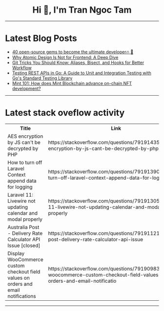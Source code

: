 <h1 align="center">Hi 👋, I'm Tran Ngoc Tam</h1>

---

# Latest Blog Posts 
<!-- BLOG-POST-LIST:START -->
- [40 open-source gems to become the ultimate developer🔥 🚀](https://dev.to/nevodavid/40-open-source-gems-to-become-the-ultimate-developer-4l20)
- [Why Atomic Design Is Not for Frontend: A Deep Dive](https://dev.to/it_vturbo/why-atomic-design-is-not-for-frontend-a-deep-dive-32in)
- [Git Tricks You Should Know: Aliases, Bisect, and Hooks for Better Workflow](https://dev.to/atlantis/git-tricks-you-should-know-aliases-bisect-and-hooks-for-better-workflow-2ekj)
- [Testing REST APIs in Go: A Guide to Unit and Integration Testing with Go&#39;s Standard Testing Library](https://dev.to/sha254/testing-rest-apis-in-go-a-guide-to-unit-and-integration-testing-with-gos-standard-testing-library-2o9l)
- [Mint 101: How does Mint Blockchain advance on-chain NFT development?](https://dev.to/mint_/mint-101-how-does-mint-blockchain-advance-on-chain-nft-development-3d76)
<!-- BLOG-POST-LIST:END -->

---

# Latest stack oveflow activity
<table>
  <tr><th>Title</th><th>Link</th></tr>
  <!-- STACKOVERFLOW:START --><tr><td>AES encryption by JS can&#39;t be decrypted by PHP</td><td>https://stackoverflow.com/questions/79191435/aes-encryption-by-js-cant-be-decrypted-by-php</td></tr><tr><td>How to turn off Laravel Context append data for logging</td><td>https://stackoverflow.com/questions/79191390/how-to-turn-off-laravel-context-append-data-for-logging</td></tr><tr><td>Laravel 11: Livewire not updating calendar and modal properly</td><td>https://stackoverflow.com/questions/79191305/laravel-11-livewire-not-updating-calendar-and-modal-properly</td></tr><tr><td>Australia Post - Delivery Rate Calculator API Issue [closed]</td><td>https://stackoverflow.com/questions/79191121/australia-post-delivery-rate-calculator-api-issue</td></tr><tr><td>Display WooCommerce custom checkout field values on orders and email notifications</td><td>https://stackoverflow.com/questions/79190983/display-woocommerce-custom-checkout-field-values-on-orders-and-email-notificatio</td></tr><!-- STACKOVERFLOW:END -->
</table>

---


